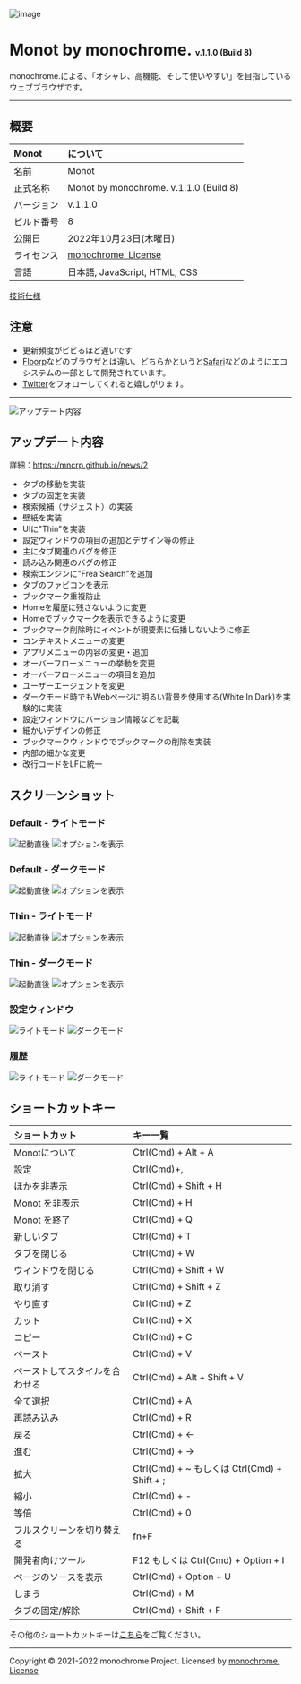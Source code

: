 ![image](https://user-images.githubusercontent.com/69241694/196036027-e052d55c-f43c-4a25-85bd-1fbedd458302.png)
# **Monot by monochrome.** <span style="font-size: .5em">v.1.1.0 (Build 8)</span>

monochrome.による、「オシャレ、高機能、そして使いやすい」を目指しているウェブブラウザです。

---

## 概要
|Monot|について|
|:--|:--|
|名前|Monot|
|正式名称|Monot by monochrome. v.1.1.0 (Build 8)|
|バージョン|v.1.1.0|
|ビルド番号|8|
|公開日|2022年10月23日(木曜日)|
|ライセンス|[monochrome. License](./LICENSE)|
|言語|日本語, JavaScript, HTML, CSS|

[技術仕様](https://mncrp.github.io/project/monot/technical)

## 注意
- 更新頻度がビビるほど遅いです
- [Floorp](https://floorp.ablaze.one)などのブラウザとは違い、どちらかというと[Safari](https://apple.com/jp/safari/)などのようにエコシステムの一部として開発されています。
- [Twitter](https://twitter.com/mncrp_)をフォローしてくれると嬉しがります。

---

![アップデート内容](https://user-images.githubusercontent.com/69241694/196036134-737d5eba-baaf-4520-982e-4f2448cae3f4.jpg)
## アップデート内容
詳細：https://mncrp.github.io/news/2

- タブの移動を実装
- タブの固定を実装
- 検索候補（サジェスト）の実装
- 壁紙を実装
- UIに"Thin"を実装
- 設定ウィンドウの項目の追加とデザイン等の修正
- 主にタブ関連のバグを修正
- 読み込み関連のバグの修正
- 検索エンジンに"Frea Search"を追加
- タブのファビコンを表示
- ブックマーク重複防止
- Homeを履歴に残さないように変更
- Homeでブックマークを表示できるように変更
- ブックマーク削除時にイベントが親要素に伝播しないように修正
- コンテキストメニューの変更
- アプリメニューの内容の変更・追加
- オーバーフローメニューの挙動を変更
- オーバーフローメニューの項目を追加
- ユーザーエージェントを変更
- ダークモード時でもWebページに明るい背景を使用する(White In Dark)を実験的に実装
- 設定ウィンドウにバージョン情報などを記載
- 細かいデザインの修正
- ブックマークウィンドウでブックマークの削除を実装
- 内部の細かな変更
- 改行コードをLFに統一

## スクリーンショット
### Default - ライトモード
![起動直後](https://user-images.githubusercontent.com/69241694/172031044-0d6f360a-d4d7-45c2-9f86-05b7d888001c.png)
![オプションを表示](https://user-images.githubusercontent.com/69241694/172031053-1ceb19d5-a65f-4f83-b003-d1d8ed40e85c.png)

### Default - ダークモード
![起動直後](https://user-images.githubusercontent.com/69241694/172031064-1bb8539d-5d86-47b1-8381-e25e06456c58.png)
![オプションを表示](https://user-images.githubusercontent.com/69241694/172031075-8d154f01-e8fa-45f8-bd08-33ad9c4ff921.png)

### Thin - ライトモード
![起動直後](https://user-images.githubusercontent.com/69241694/172031090-cd5bb654-1299-45b0-bb2a-b470f9f976a1.png)
![オプションを表示](https://user-images.githubusercontent.com/69241694/172031096-28a2ad85-f053-464e-97b1-d10e095587bc.png)

### Thin - ダークモード
![起動直後](https://user-images.githubusercontent.com/69241694/172031195-dac7c557-2243-47aa-b310-11612a273f83.png)
![オプションを表示](https://user-images.githubusercontent.com/69241694/172031197-158d4080-ee3b-4e38-8299-b6113c7bf760.png)

### 設定ウィンドウ
![ライトモード](https://user-images.githubusercontent.com/69241694/172031236-92e917c6-ca25-4d52-bd3e-4541381e215b.png)
![ダークモード](https://user-images.githubusercontent.com/69241694/172031258-cd24b39d-6f94-4136-b13c-ac4247c44fe4.png)

### 履歴
![ライトモード](https://user-images.githubusercontent.com/69241694/172031277-1d75b3d0-3b39-41c4-be37-a3d3da5acf35.png)
![ダークモード](https://user-images.githubusercontent.com/69241694/172031270-360ba3ef-672e-4467-8274-e0584807e368.png)

## ショートカットキー
|ショートカット|キー一覧|
|:--|:--|
|Monotについて|Ctrl(Cmd) + Alt + A|
|設定|Ctrl(Cmd)+,|
|ほかを非表示|Ctrl(Cmd) + Shift + H|
|Monot を非表示|Ctrl(Cmd) + H|
|Monot を終了|Ctrl(Cmd) + Q|
|新しいタブ|Ctrl(Cmd) + T|
|タブを閉じる|Ctrl(Cmd) + W|
|ウィンドウを閉じる|Ctrl(Cmd) + Shift + W|
|取り消す|Ctrl(Cmd) + Shift + Z|
|やり直す|Ctrl(Cmd) + Z|
|カット|Ctrl(Cmd) + X|
|コピー|Ctrl(Cmd) + C|
|ペースト|Ctrl(Cmd) + V|
|ペーストしてスタイルを合わせる|Ctrl(Cmd) + Alt + Shift + V|
|全て選択|Ctrl(Cmd) + A|
|再読み込み|Ctrl(Cmd) + R|
|戻る|Ctrl(Cmd) + ←|
|進む|Ctrl(Cmd) + →|
|拡大|Ctrl(Cmd) + ~ もしくは Ctrl(Cmd) + Shift + ;|
|縮小|Ctrl(Cmd) + -|
|等倍|Ctrl(Cmd) + 0|
|フルスクリーンを切り替える|fn+F|
|開発者向けツール|F12 もしくは Ctrl(Cmd) + Option + I|
|ページのソースを表示|Ctrl(Cmd) + Option + U|
|しまう|Ctrl(Cmd) + M|
|タブの固定/解除|Ctrl(Cmd) + Shift + F|

その他のショートカットキーは[こちら](https://mncrp.github.io/docs/monot/menu)をご覧ください。

---
Copyright &copy; 2021-2022 monochrome Project.
Licensed by [monochrome. License](./LICENSE)
